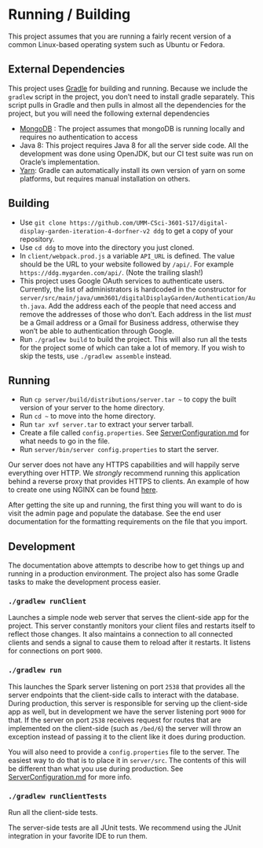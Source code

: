 # Running / Building
This project assumes that you are running a fairly recent version of a common
Linux-based operating system such as Ubuntu or Fedora.

## External Dependencies
This project uses [Gradle](https://gradle.org/) for building and running. Because we include
the `gradlew` script in the project, you don’t need to install gradle separately. This script
 pulls in Gradle and then pulls in almost all the dependencies for the project, but
you will need the following external dependencies

- [MongoDB](https://www.mongodb.com/) : The project assumes that mongoDB is running locally and requires
  no authentication to access
- Java 8: This project requires Java 8 for all the server side code. All the development
  was done using OpenJDK, but our CI test suite was run on Oracle’s implementation.
- [Yarn](https://yarnpkg.com/en/): Gradle can automatically install its own version of yarn on some platforms,
  but requires manual installation on others.

## Building

- Use `git clone https://github.com/UMM-CSci-3601-S17/digital-display-garden-iteration-4-dorfner-v2 ddg` to
  get a copy of your repository.
- Use `cd ddg` to move into the directory you just cloned.
- In `client/webpack.prod.js` a variable `API_URL` is defined. The value should be the URL to your website
  followed by `/api/`. For example `https://ddg.mygarden.com/api/`. (Note the trailing slash!)
- This project uses Google OAuth services to authenticate users. Currently, the list of administrators is
   hardcoded in the constructor for 
   `server/src/main/java/umm3601/digitalDisplayGarden/Authentication/Auth.java`. 
   Add the address each of the people that need access and remove the addresses of those who don’t. Each
   address in the list _must_ be a Gmail address or a Gmail for Business address, otherwise they won’t be
   able to authentication through Google.
- Run `./gradlew build` to build the project. This will also run all the tests for the project some of
  which can take a lot of memory. If you wish to skip the tests, use `./gradlew assemble` instead.

## Running
- Run `cp server/build/distributions/server.tar ~` to copy the built version of your server to the home directory.
- Run `cd ~` to move into the home directory.
- Run `tar xvf server.tar` to extract your server tarball.
- Create a file called `config.properties`. See [ServerConfiguration.md](./ServerConfiguration.md) for what needs to go in the file. 
- Run `server/bin/server config.properties` to start the server. 

Our server does not have any HTTPS capabilities and will happily serve everything over HTTP. 
We _strongly_ recommend running this application behind a reverse proxy that provides HTTPS 
to clients. An example of how to create one using NGINX can be found [here](./Https.md).

After getting the site up and running, the first thing you will want to do is visit the admin
page and populate the database. See the end user documentation for the formatting requirements
on the file that you import.

## Development
The documentation above attempts to describe how to get things up and running in a production environment.
The project also has some Gradle tasks to make the development process easier.

### `./gradlew runClient`

Launches a simple node web server that serves the client-side app for the project. This server constantly 
monitors your client files and restarts itself to reflect those changes. It also maintains a connection to 
all connected clients and sends a signal to cause them to reload after it restarts. It listens for connections
on port `9000`. 

### `./gradlew run`

This launches the Spark server listening on port `2538` that provides all the server endpoints that
the client-side calls to interact with the database. During production, this server is responsible
for serving up the client-side app as well, but in development we have the server listening port `9000`
for that. If the server on port `2538` receives request for routes that are implemented on the
client-side (such as `/bed/6`) the server will throw an exception instead of passing it to the
client like it does during production. 

You will also need to provide a `config.properties` file to the server. The easiest way to do that is
to place it in `server/src`. The contents of this will be different than what you use during production.
See [ServerConfiguration.md](./ServerConfiguration.md) for more info.

### `./gradlew runClientTests`

Run all the client-side tests.

The server-side tests are all JUnit tests. We recommend
using the JUnit integration in your favorite IDE to run them.